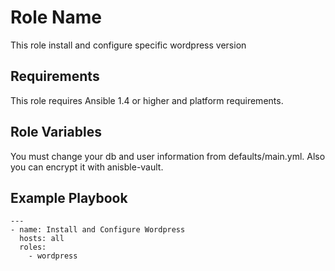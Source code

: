Role Name
=========
This role install and configure specific wordpress version

Requirements
------------

This role requires Ansible 1.4 or higher and platform requirements.

Role Variables
--------------

You must change your db and user information from defaults/main.yml.
Also you can encrypt it with anisble-vault.


Example Playbook
----------------

```
---
- name: Install and Configure Wordpress
  hosts: all
  roles:
    - wordpress
```

